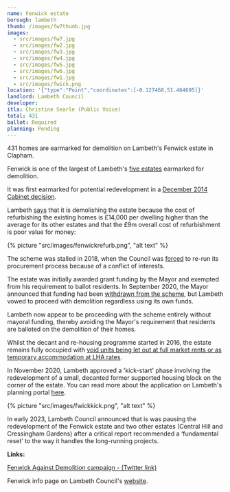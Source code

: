 ```yaml
---
name: Fenwick estate 
borough: lambeth
thumb: /images/fw7thumb.jpg
images:
  - src/images/fw7.jpg
  - src/images/fw2.jpg
  - src/images/fw3.jpg
  - src/images/fw4.jpg
  - src/images/fw5.jpg
  - src/images/fw6.jpg
  - src/images/fw1.jpg
  - src/images/fwick.png
location: '{"type":"Point","coordinates":[-0.127468,51.464695]}'
landlord: Lambeth Council
developer:
itla: Christine Searle (Public Voice)
total: 431
ballot: Required
planning: Pending
---
```

431 homes are earmarked for demolition on Lambeth's Fenwick estate in Clapham.

Fenwick is one of the largest of Lambeth's [five estates](/underthreat/lambeth) earmarked for demolition.

It was first earmarked for potential redevelopment in a [December 2014 Cabinet decision](https://moderngov.lambeth.gov.uk/documents/s70441/03_Lambeth%20Estate%20Regeneration%20and%20Housing%20Delivery%20-%20December%202014%20v3%20docx.pdf).

Lambeth [says](https://moderngov.lambeth.gov.uk/documents/g9750/Publicreports%20pack%20Monday%2011-Jul-2016%2019.00%20Cabinet.pdf?T=10) that it is demolishing the estate because the cost of refurbishing the existing homes is £14,000 per dwelling higher than the average for its other estates and that the £9m overall cost of refurbishment is poor value for money:

{% picture "src/images/fenwickrefurb.png", "alt text" %}

The scheme was stalled in 2018, when the Council was [forced](https://www.architectsjournal.co.uk/news/karakusevic-carson-forces-council-to-rerun-flawed-estate-contest/10028456.article) to re-run its procurement process because of a conflict of interests.

The estate was initially awarded grant funding by the Mayor and exempted from his requirement to ballot residents. In September 2020, the Mayor announced that funding had been [withdrawn from the scheme](https://www.insidehousing.co.uk/news/news/gla-funding-withdrawn-for-three-major-council-estate-regeneration-schemes-68045), but Lambeth vowed to proceed with demolition regardless using its own funds.

Lambeth now appear to be proceeding with the scheme entirely without mayoral funding, thereby avoiding the Mayor's requirement that residents are balloted on the demolition of their homes.

Whilst the decant and re-housing programme started in 2016, the estate remains fully occupied with [void units being let out at full market rents or as temporary accommodation at LHA rates](https://www.whatdotheyknow.com/request/581698/response/1393236/attach/4/Attachment%202.pdf).

In November 2020, Lambeth approved a 'kick-start' phase involving the redevelopment of a small, decanted former supported housing block on the corner of the estate. You can read more about the application on Lambeth's planning portal [here](https://moderngov.lambeth.gov.uk/documents/s122755/PAC%20-%20Fenwick%2020-02374-RG3%20FINAL.pdf).

{% picture "src/images/fwickkick.png", "alt text" %}

In early 2023, Lambeth Council announced that is was pausing the redevelopment of the Fenwick estate and two other estates (Central Hill and Cressingham Gardens) after a critical report recommended a ‘fundamental reset’ to the way it handles the long-running projects.

__Links:__

[Fenwick Against Demolition campaign - (Twitter link)](https://twitter.com/fenwick_place)

Fenwick info page on Lambeth Council's [website](http://engage.homesforlambeth.co.uk/what_s_happening_on_fenwick_estate).



